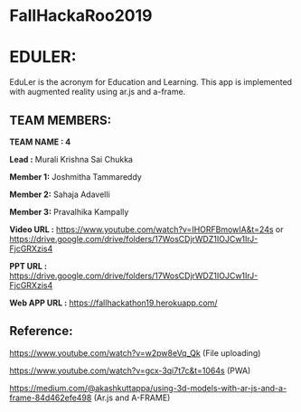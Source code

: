 # FallHackaRoo2019
# EDULER:

  EduLer is the acronym for Education and Learning. This app is implemented with augmented reality using ar.js and a-frame. 

## TEAM MEMBERS:

**TEAM NAME : 4**

**Lead :** Murali Krishna Sai Chukka 

**Member 1:** Joshmitha Tammareddy

**Member 2:** Sahaja Adavelli   

**Member 3:** Pravalhika Kampally 


**Video URL :** https://www.youtube.com/watch?v=IHORFBmowIA&t=24s or https://drive.google.com/drive/folders/17WosCDjrWDZ1IOJCw1IrJ-FjcGRXzis4


**PPT URL :** https://drive.google.com/drive/folders/17WosCDjrWDZ1IOJCw1IrJ-FjcGRXzis4

**Web APP URL :** https://fallhackathon19.herokuapp.com/

## Reference:

https://www.youtube.com/watch?v=w2pw8eVq_Qk (File uploading)

https://www.youtube.com/watch?v=gcx-3qi7t7c&t=1064s (PWA)

https://medium.com/@akashkuttappa/using-3d-models-with-ar-js-and-a-frame-84d462efe498 (Ar.js and A-FRAME)
